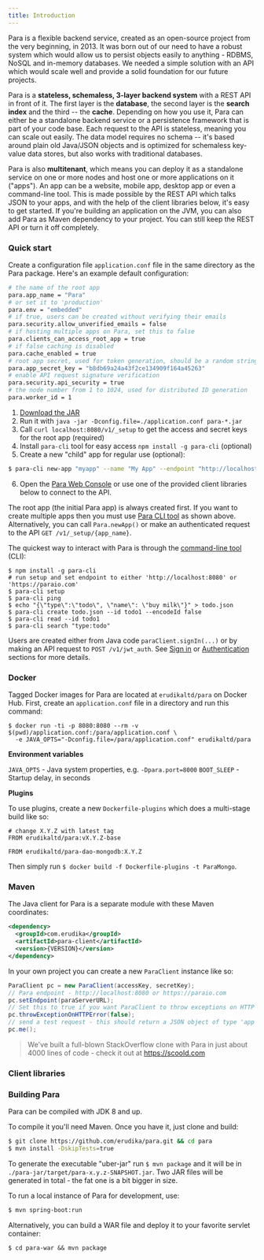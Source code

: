 ```yaml
---
title: Introduction
---
```


Para is a flexible backend service, created as an open-source project from the very beginning, in 2013.
It was born out of our need to have a robust system which would allow us to persist objects easily to anything -
RDBMS, NoSQL and in-memory databases. We needed a simple solution with an API which would scale well and provide a
solid foundation for our future projects.

Para is a **stateless, schemaless, 3-layer backend system** with a REST API in front of it.
The first layer is the **database**, the second layer is the **search index** and the third -- the **cache**.
Depending on how you use it, Para can either be a standalone backend service or a persistence
framework that is part of your code base. Each request to the API is stateless, meaning you can scale out easily.
The data model requires no schema -- it's based around plain old Java/JSON objects and is optimized for schemaless
key-value data stores, but also works with traditional databases.

Para is also **multitenant**, which means you can deploy it as a standalone service on one or more nodes and host one
or more applications on it ("apps"). An app can be a website, mobile app, desktop app or even a command-line tool.
This is made possible by the REST API which talks JSON to your apps, and with the help of the client libraries below,
it's easy to get started. If you're building an application on the JVM, you can also add Para as Maven dependency to
your project. You can still keep the REST API or turn it off completely.

### Quick start

Create a configuration file `application.conf` file in the same directory as the Para package.
Here's an example default configuration:
```bash
# the name of the root app
para.app_name = "Para"
# or set it to 'production'
para.env = "embedded"
# if true, users can be created without verifying their emails
para.security.allow_unverified_emails = false
# if hosting multiple apps on Para, set this to false
para.clients_can_access_root_app = true
# if false caching is disabled
para.cache_enabled = true
# root app secret, used for token generation, should be a random string
para.app_secret_key = "b8db69a24a43f2ce134909f164a45263"
# enable API request signature verification
para.security.api_security = true
# the node number from 1 to 1024, used for distributed ID generation
para.worker_id = 1
```

1. [Download the JAR](https://github.com/erudika/para/releases)
2. Run it with `java -jar -Dconfig.file=./application.conf para-*.jar`
3. Call `curl localhost:8080/v1/_setup` to get the access and secret keys for the root app (required)
4. Install `para-cli` tool for easy access `npm install -g para-cli` (optional)
5. Create a new "child" app for regular use (optional):
```bash
$ para-cli new-app "myapp" --name "My App" --endpoint "http://localhost:8080" --accessKey "app:para" --secretKey "{secret key for root app}"
```
6. Open the [Para Web Console](https://console.paraio.org) or use one of the provided
client libraries below to connect to the API.

The root app (the initial Para app) is always created first. If you want to create multiple apps then you must
use [Para CLI tool](https://github.com/Erudika/para-cli) as shown above. Alternatively, you can call `Para.newApp()`
or make an authenticated request to the API `GET /v1/_setup/{app_name}`.

The quickest way to interact with Para is through the [command-line tool](https://github.com/Erudika/para-cli) (CLI):
```
$ npm install -g para-cli
# run setup and set endpoint to either 'http://localhost:8080' or 'https://paraio.com'
$ para-cli setup
$ para-cli ping
$ echo "{\"type\":\"todo\", \"name\": \"buy milk\"}" > todo.json
$ para-cli create todo.json --id todo1 --encodeId false
$ para-cli read --id todo1
$ para-cli search "type:todo"
```

Users are created either from Java code `paraClient.signIn(...)` or by making an API request to `POST /v1/jwt_auth`. See
[Sign in](#034-api-jwt-signin) or [Authentication](#033-restauth) sections for more details.

### Docker

Tagged Docker images for Para are located at `erudikaltd/para` on Docker Hub.
First, create an `application.conf` file in a directory and run this command:

```
$ docker run -ti -p 8080:8080 --rm -v $(pwd)/application.conf:/para/application.conf \
  -e JAVA_OPTS="-Dconfig.file=/para/application.conf" erudikaltd/para
```

**Environment variables**

`JAVA_OPTS` - Java system properties, e.g. `-Dpara.port=8000`
`BOOT_SLEEP` - Startup delay, in seconds

**Plugins**

To use plugins, create a new `Dockerfile-plugins` which does a multi-stage build like so:
```
# change X.Y.Z with latest tag
FROM erudikaltd/para:vX.Y.Z-base

FROM erudikaltd/para-dao-mongodb:X.Y.Z
```

Then simply run `$ docker build -f Dockerfile-plugins -t ParaMongo`.

### Maven

The Java client for Para is a separate module with these Maven coordinates:

```xml
<dependency>
  <groupId>com.erudika</groupId>
  <artifactId>para-client</artifactId>
  <version>{VERSION}</version>
</dependency>
```

In your own project you can create a new `ParaClient` instance like so:

```java
ParaClient pc = new ParaClient(accessKey, secretKey);
// Para endpoint - http://localhost:8080 or https://paraio.com
pc.setEndpoint(paraServerURL);
// Set this to true if you want ParaClient to throw exceptions on HTTP errors
pc.throwExceptionOnHTTPError(false);
// send a test request - this should return a JSON object of type 'app'
pc.me();
```

> We've built a full-blown StackOverflow clone with Para in just about 4000 lines of code - check it out at https://scoold.com

### Client libraries

<div class="row">
  <div class="col-sm-4 text-center">
		<a href="https://github.com/Erudika/para/tree/master/para-client" class="btn-client">
			<i class="devicon-java-plain-wordmark"></i>
		</a>
	</div>
  <div class="col-sm-4 text-center">
		<a href="https://github.com/Erudika/para-client-js" class="btn-client">
			<i class="devicon-javascript-plain"></i>
		</a>
	</div>
  <div class="col-sm-4 text-center">
		<a href="https://github.com/Erudika/para-client-php" class="btn-client">
			<i class="devicon-php-plain"></i>
		</a>
	</div>
</div>
<div class="row">
	<div class="col-sm-4 text-center">
		<a href="https://github.com/Erudika/para-client-csharp" class="btn-client">
			<i class="devicon-dot-net-plain-wordmark"></i>
		</a>
	</div>
  <div class="col-sm-4 text-center">
		<a href="https://github.com/Erudika/para-client-android" class="btn-client">
			<i class="devicon-android-plain"></i>
		</a>
	</div>
  <div class="col-sm-4 text-center">
		<a href="https://github.com/Erudika/para-client-ios" class="btn-client">
			<i class="devicon-apple-original"></i>
		</a>
	</div>
</div>

### Building Para

Para can be compiled with JDK 8 and up.

To compile it you'll need Maven. Once you have it, just clone and build:

```sh
$ git clone https://github.com/erudika/para.git && cd para
$ mvn install -DskipTests=true
```
To generate the executable "uber-jar" run `$ mvn package` and it will be in `./para-jar/target/para-x.y.z-SNAPSHOT.jar`.
Two JAR files will be generated in total - the fat one is a bit bigger in size.

To run a local instance of Para for development, use:
```sh
$ mvn spring-boot:run
```
Alternatively, you can build a WAR file and deploy it to your favorite servlet container:
```
$ cd para-war && mvn package
```